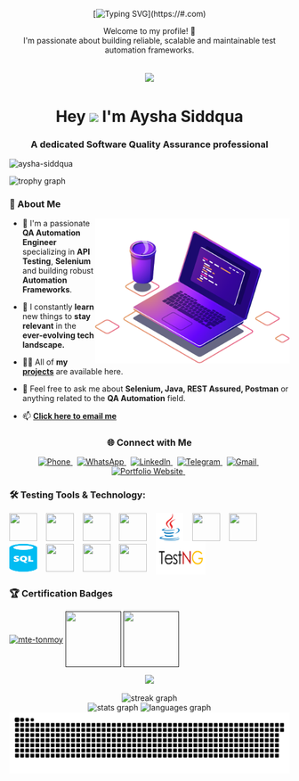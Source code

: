 <!-- My Profile README -->
<div align="center">
 
[![Typing SVG](https://readme-typing-svg.herokuapp.com?size=32&duration=4000&color=34385e&center=true&width=1000&lines=Hi+there,+I'm+Aysha+Siddqua...;I'm+a+QA+Automation+Engineer+at+Kroger...;Thank+you+so+much+for+visiting+My+Profile...)](https://#.com)
<p align="center">
  Welcome to my profile! 🚀<br>
  I'm passionate about building reliable, scalable and maintainable test automation frameworks.
</p>

<h2 align="center">
  <a href="https://github.com/aysha-siddqua"><img src="https://readme-typing-svg.herokuapp.com?lines=QA%20Analyst;QA%20Automation%20Engineer;Test%20Automation%20Expert;&center=true&color=98acf2&width=600&height=50"></a>
</h2>
</div>

<h1 align="center">Hey <img src="https://emojis.slackmojis.com/emojis/images/1577305505/7373/hand_wave.gif?1577305505" width="50" /> I'm Aysha Siddqua</h1>
<h3 align="center">A dedicated Software Quality Assurance professional</h3>

<p align="left"> <img src="https://komarev.com/ghpvc/?username=aysha-siddqua&label=Profile%20views&color=0e75b6&style=flat" alt="aysha-siddqua" /> </p>

<img src="https://github-profile-trophy.vercel.app?username=pavanoltraining&theme=dracula&column=-1&row=1&margin-w=8&margin-h=8&no-bg=false&no-frame=false&order=4" height="150" alt="trophy graph"  />

<h3 align="left">🚀 About Me</h3>
<img src="Assets/illustration.png" min-width="300px" max-width="300px" width="350px" align="right"> 

- 🔭 I'm a passionate **QA Automation Engineer** specializing in **API Testing**, **Selenium** and building robust **Automation Frameworks**.

- 🌱 I constantly **learn** new things to **stay relevant** in the **ever-evolving tech landscape.**

- 👨‍💻 All of **my [projects](https://github.com/aysha-siddqua?tab=repositories)** are available here.

- 💬 Feel free to ask me about **Selenium, Java, REST Assured, Postman** or anything related to the **QA Automation** field.

- 📫 **[Click here to email me](mailto:ayshasiddquaqa@gmail.com)**



<h3 align="center">🌐 Connect with Me</h3> 
<p align="center"> 
  <!-- Phone -->
  <a href="tel:+1234567890" target="_blank" title="Phone">
    <img src="https://img.shields.io/badge/Phone-lightblue?style=for-the-badge&logo=phone&logoColor=white" alt="Phone">
  </a>
  &nbsp;
  
  <!-- WhatsApp -->
  <a href="https://wa.me/+16464277830" target="_blank" title="WhatsApp">
    <img src="https://img.shields.io/badge/WhatsApp-darkgreen?style=for-the-badge&logo=whatsapp&logoColor=white" alt="WhatsApp">
  </a>
  &nbsp;

   <!-- LinkedIn -->
  <a href="https://www.linkedin.com/in/aysha-siddqua-" target="_blank" title="LinkedIn"> 
    <img src="https://img.shields.io/badge/LinkedIn-blue?style=for-the-badge&logo=linkedin&logoColor=white" alt="LinkedIn"> 
  </a> 
  &nbsp;
  
  <!-- Telegram -->
  <a href="https://t.me/your_telegram_username" target="_blank" title="Telegram">
    <img src="https://img.shields.io/badge/Telegram-lightgray?style=for-the-badge&logo=telegram&logoColor=blue" alt="Telegram">
  </a>
  &nbsp;
  
  <!-- Gmail -->
  <a href="mailto:ayshasiddquaqa@gmail.com" target="_blank" title="Gmail">
    <img src="https://img.shields.io/badge/Gmail-red?style=for-the-badge&logo=gmail&logoColor=white" alt="Gmail">
  </a>
  &nbsp;
  
  <!-- Portfolio -->
  <a href="https://ahmed-hasan.github.io/aysha-siddqua-website/" target="_blank" title="Portfolio Website"> 
    <img src="https://img.shields.io/badge/Portfolio-Website-informational?style=for-the-badge&logo=google-chrome" alt="Portfolio Website"> 
  </a> 
  &nbsp;
</p>


<h3 align="left">🛠️ Testing Tools & Technology:</h3>
<p align="left"> 
<a href="https://www.atlassian.com/software/jira" target="blank"><img align="center" src="https://www.vectorlogo.zone/logos/atlassian_jira/atlassian_jira-icon.svg" height="50" width="50" /></a></a>&nbsp;&nbsp;&nbsp;
<a href="https://rest-assured.io/" target="blank"><img align="center" src="https://avatars.githubusercontent.com/u/19369327?s=280&v=4" height="50" width="50" /></a>&nbsp;&nbsp;&nbsp;
<a href="https://www.selenium.dev" target="blank"><img align="center" src="https://raw.githubusercontent.com/detain/svg-logos/780f25886640cef088af994181646db2f6b1a3f8/svg/selenium-logo.svg" height="50" width="50" /></a>&nbsp;&nbsp;&nbsp;
<a href="https://git-scm.com" target="blank"><img align="center" src="https://www.vectorlogo.zone/logos/git-scm/git-scm-icon.svg" height="50" width="50" /></a>&nbsp;&nbsp;&nbsp;
<a href="https://www.java.com" target="blank"><img align="center" src="https://raw.githubusercontent.com/devicons/devicon/master/icons/java/java-original.svg" height="50" width="50" /></a>&nbsp;&nbsp;&nbsp;
<a href="https://www.jenkins.io" target="blank"><img align="center" src="https://www.vectorlogo.zone/logos/jenkins/jenkins-icon.svg" height="50" width="50" /></a>&nbsp;&nbsp;&nbsp;
<a href="https://cucumber.io/" target="blank"><img align="center" src="https://images.icon-icons.com/2415/PNG/512/cucumber_plain_logo_icon_146571.png" height="50" width="50" /></a>&nbsp;&nbsp;&nbsp;
<a href="https://www.microsoft.com/en-us/sql-server" target="blank"><img align="center" src="https://github.com/mte-tonmoy/mte-tonmoy/blob/main/Assets/SQL.png" height="50" width="50" /></a>&nbsp;&nbsp;&nbsp;
<a href="https://postman.com" target="blank"><img align="center" src="https://www.vectorlogo.zone/logos/getpostman/getpostman-icon.svg" height="50" width="50" /></a>&nbsp;&nbsp;&nbsp;
<a href="https://www.eclipse.org/downloads/" target="blank"><img align="center" src="https://cdn.freebiesupply.com/logos/large/2x/eclipse-11-logo-svg-vector.svg" height="50" width="50" /></a>&nbsp;&nbsp;&nbsp;
<a href="https://maven.apache.org/download.cgi" target="blank"><img align="center" src="https://encrypted-tbn0.gstatic.com/images?q=tbn:ANd9GcRVJzOSI3AtkpYVLkOtbzVJry5wy83535JC2jEh_3og561Cui0BB1QWcz3xpTkWY-vFCXM&usqp=CAU" height="50" width="50" /></a>&nbsp;&nbsp;&nbsp;
<a href="https://testng.org/" target="blank"><img align="center" src="https://github.com/mte-tonmoy/mte-tonmoy/blob/main/Assets/testNG.png" height="60" width="90" /></a>&nbsp;&nbsp;&nbsp;
</p>

<h3 align="left">🏆 Certification Badges</h3>
<p align="left">
<a href="" target="blank"><img align="center" src="https://api.badgr.io/public/assertions/AgbxJ6RqQWyZL3vNaPM5kg/image" alt="mte-tonmoy" height="100" width="100" /></a>
<a href="" target="blank"><img align="center" src="https://images.credly.com/size/340x340/images/bf955a19-7ca9-4ca9-8c19-3c15d93f5a6d/35794be1-4556-4f3d-9fcf-0b3379bf71ce.png" height="100" width="100" /></a>
<a href="" target="blank"><img align="center" src="https://images.credly.com/size/340x340/images/6b924fae-3cd7-4233-b012-97413c62c85d/blob"  height="100" width="100" /></a>
</p>

 <p align="center">
  <img src="https://img.shields.io/badge/My%20GitHub%20Analytics-1F222E?style=for-the-badge&logo=github&logoColor=white&labelColor=1F222E&color=1F222E" />
</p>

<div align="center">
  <img src="https://streak-stats.demolab.com?user=im-ahmed-hasan&locale=en&mode=daily&theme=dracula&hide_border=false&border_radius=5&order=3" height="250" alt="streak graph"  />
</div>

<div align="center">
  <img src="https://github-readme-stats.vercel.app/api?username=im-ahmed-hasan&hide_title=false&hide_rank=false&show_icons=true&include_all_commits=true&count_private=true&&custom_title=Aysha%20Siddqua's%20GitHub%20Stats&disable_animations=false&theme=dracula&locale=en&hide_border=false" height="165" alt="stats graph"  />
  <img src="https://github-readme-stats.vercel.app/api/top-langs?username=naveenanimation20&locale=en&hide_title=false&layout=compact&card_width=320&langs_count=5&theme=dracula&hide_border=false" height="200" alt="languages graph"  />
</div>

<div align="left">
<img src="https://github.com/im-ahmed-hasan/shape-shift/blob/main/assets/snake.svg" alt="Snake animation" />
</div>  
